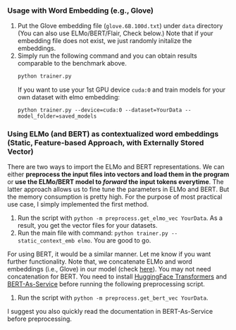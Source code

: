 
### Usage with Word Embedding (e.g., Glove)
1. Put the Glove embedding file (`glove.6B.100d.txt`) under `data` directory (You can also use ELMo/BERT/Flair, Check below.) Note that if your embedding file does not exist, we just randomly initalize the embeddings.
2. Simply run the following command and you can obtain results comparable to the benchmark above.
    ```bash
    python trainer.py
    ```
    If you want to use your 1st GPU device `cuda:0` and train models for your own dataset with elmo embedding:
    ```
    python trainer.py --device=cuda:0 --dataset=YourData --model_folder=saved_models 
    ```



### Using ELMo (and BERT) as contextualized word embeddings (Static, Feature-based Approach, with Externally Stored Vector)
There are two ways to import the ELMo and BERT representations. We can either __preprocess the input files into vectors and load them in the program__ or __use the ELMo/BERT model to _forward_ the input tokens everytime__. The latter approach allows us to fine tune the parameters in ELMo and BERT. But the memory consumption is pretty high. For the purpose of most practical use case, I simply implemented the first method.
1. Run the script with `python -m preprocess.get_elmo_vec YourData`. As a result, you get the vector files for your datasets.
2. Run the main file with command: `python trainer.py --static_context_emb elmo`. You are good to go.

For using BERT, it would be a similar manner. Let me know if you want further functionality. Note that, we concatenate ELMo and word embeddings (i.e., Glove) in our model (check [here](https://github.com/allanj/pytorch_lstmcrf/blob/master/model/bilstm_encoder.py#L67)). You may not need concatenation for BERT.
You need to install [HuggingFace Transformers](https://github.com/huggingface/transformers) and [BERT-As-Service](https://github.com/hanxiao/bert-as-service) before running the following preprocessing script.
1.  Run the script with `python -m preprocess.get_bert_vec YourData`.

I suggest you also quickly read the documentation in BERT-As-Service before preprocessing.
